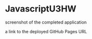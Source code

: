 # JavascriptU3HW
screenshot of the completed application 





a link to the deployed GitHub Pages URL